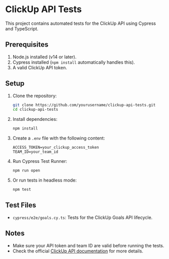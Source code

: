 # ClickUp API Tests

This project contains automated tests for the ClickUp API using Cypress and TypeScript.

## Prerequisites

1. Node.js installed (v14 or later).
2. Cypress installed (`npm install` automatically handles this).
3. A valid ClickUp API token.

## Setup

1. Clone the repository:
   ```bash
   git clone https://github.com/yourusername/clickup-api-tests.git
   cd clickup-api-tests
   ```

2. Install dependencies:
   ```bash
   npm install
   ```

3. Create a `.env` file with the following content:
   ```plaintext
   ACCESS_TOKEN=your_clickup_access_token
   TEAM_ID=your_team_id
   ```

4. Run Cypress Test Runner:
   ```bash
   npm run open
   ```

5. Or run tests in headless mode:
   ```bash
   npm test
   ```

## Test Files

- `cypress/e2e/goals.cy.ts`: Tests for the ClickUp Goals API lifecycle.

## Notes

- Make sure your API token and team ID are valid before running the tests.
- Check the official [ClickUp API documentation](https://developer.clickup.com/reference) for more details.
